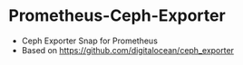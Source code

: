 # Prometheus-Ceph-Exporter

- Ceph Exporter Snap for Prometheus
- Based on https://github.com/digitalocean/ceph_exporter










